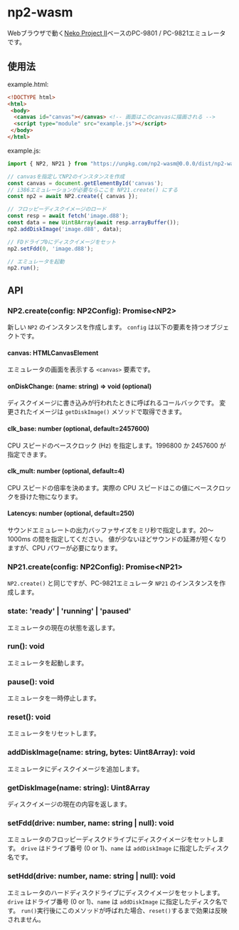 # np2-wasm

Webブラウザで動く[Neko Project II](http://www.yui.ne.jp/np2/)ベースのPC-9801 / PC-9821エミュレータです。

## 使用法

example.html:

```html
<!DOCTYPE html>
<html>
 <body>
  <canvas id="canvas"></canvas> <!-- 画面はこのcanvasに描画される -->
  <script type="module" src="example.js"></script>
 </body>
</html>
```

example.js:

```js
import { NP2, NP21 } from "https://unpkg.com/np2-wasm@0.0.0/dist/np2-wasm.js";

// canvasを指定してNP2のインスタンスを作成
const canvas = document.getElementById('canvas');
// i386エミュレーションが必要ならここを NP21.create() にする
const np2 = await NP2.create({ canvas });

// フロッピーディスクイメージのロード
const resp = await fetch('image.d88');
const data = new Uint8Array(await resp.arrayBuffer());
np2.addDiskImage('image.d88', data);

// FDドライブ0にディスクイメージをセット
np2.setFdd(0, 'image.d88');

// エミュレータを起動
np2.run();
```

## API
### NP2.create(config: NP2Config): Promise\<NP2>
新しい `NP2` のインスタンスを作成します。 `config` は以下の要素を持つオブジェクトです。

#### canvas: HTMLCanvasElement
エミュレータの画面を表示する `<canvas>` 要素です。

#### onDiskChange: (name: string) => void (optional)
ディスクイメージに書き込みが行われたときに呼ばれるコールバックです。
変更されたイメージは `getDiskImage()` メソッドで取得できます。

#### clk_base: number (optional, default=2457600)
CPU スピードのベースクロック (Hz) を指定します。1996800 か 2457600 が指定できます。

#### clk_mult: number (optional, default=4)
CPU スピードの倍率を決めます。実際の CPU スピードはこの値にベースクロックを掛けた物になります。

#### Latencys: number (optional, default=250)
サウンドエミュレートの出力バッファサイズをミリ秒で指定します。20〜1000ms の間を指定してください。
値が少ないほどサウンドの延滞が短くなりますが、CPU パワーが必要になります。

### NP21.create(config: NP2Config): Promise\<NP21>
`NP2.create()` と同じですが、PC-9821エミュレータ `NP21` のインスタンスを作成します。

### state: 'ready' | 'running' | 'paused'
エミュレータの現在の状態を返します。

### run(): void
エミュレータを起動します。

### pause(): void
エミュレータを一時停止します。

### reset(): void
エミュレータをリセットします。

### addDiskImage(name: string, bytes: Uint8Array): void
エミュレータにディスクイメージを追加します。

### getDiskImage(name: string): Uint8Array
ディスクイメージの現在の内容を返します。

### setFdd(drive: number, name: string | null): void
エミュレータのフロッピーディスクドライブにディスクイメージをセットします。
`drive` はドライブ番号 (0 or 1)、`name` は `addDiskImage` に指定したディスク名です。

### setHdd(drive: number, name: string | null): void
エミュレータのハードディスクドライブにディスクイメージをセットします。
`drive` はドライブ番号 (0 or 1)、`name` は `addDiskImage` に指定したディスク名です。
`run()`実行後にこのメソッドが呼ばれた場合、`reset()`するまで効果は反映されません。